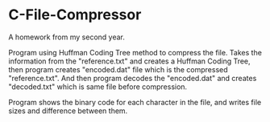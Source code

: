 # C-File-Compressor
A homework from my second year.

Program using Huffman Coding Tree method to compress the file.
Takes the information from the "reference.txt" and creates a Huffman Coding Tree, then program creates "encoded.dat" file which is
the compressed "reference.txt". And then program decodes the "encoded.dat" and creates "decoded.txt" which is same file before compression.

Program shows the binary code for each character in the file, and writes file sizes and difference between them.

